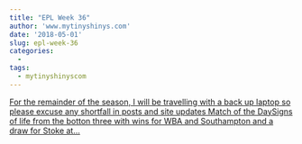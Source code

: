 ```yaml
---
title: "EPL Week 36"
author: 'www.mytinyshinys.com'
date: '2018-05-01'
slug: epl-week-36
categories:
  - 
tags:
  - mytinyshinyscom
---
```


[For the remainder of the season, I will be travelling with a back up laptop so please excuse any shortfall in posts and site updates Match of the DaySigns of life from the botton three with wins for WBA and Southampton and a draw for Stoke at...<click to read more>](https://www.mytinyshinys.com/2018/05/01/epl-week-36/)


